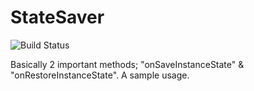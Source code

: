 # StateSaver
![Build Status](https://travis-ci.org/ismailceliktr/StateSaver.svg?branch=master)

Basically 2 important methods; "onSaveInstanceState" & "onRestoreInstanceState". A sample usage.
